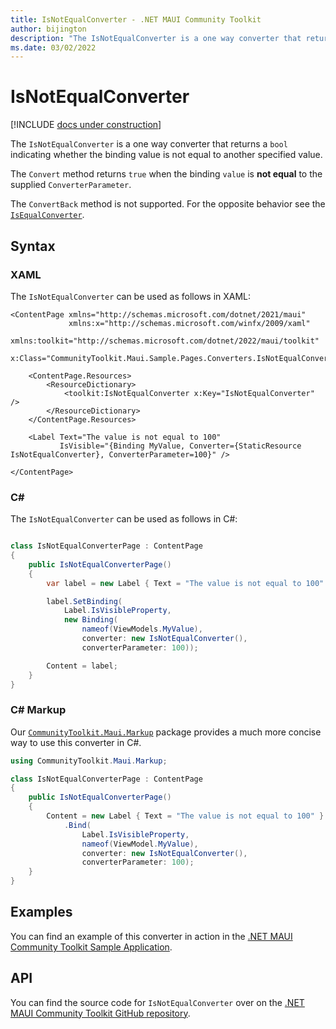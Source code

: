 ```yaml
---
title: IsNotEqualConverter - .NET MAUI Community Toolkit
author: bijington
description: "The IsNotEqualConverter is a one way converter that returns a bool indicating whether the binding value is not equal to another specified value."
ms.date: 03/02/2022
---
```


# IsNotEqualConverter

[!INCLUDE [docs under construction](../includes/preview-note.md)]

The `IsNotEqualConverter` is a one way converter that returns a `bool` indicating whether the binding value is not equal to another specified value.

The `Convert` method returns `true` when the binding `value` is **not equal** to the supplied `ConverterParameter`.

The `ConvertBack` method is not supported. For the opposite behavior see the [`IsEqualConverter`](is-equal-converter.md).

## Syntax

### XAML

The `IsNotEqualConverter` can be used as follows in XAML:

```xaml
<ContentPage xmlns="http://schemas.microsoft.com/dotnet/2021/maui"
             xmlns:x="http://schemas.microsoft.com/winfx/2009/xaml"
             xmlns:toolkit="http://schemas.microsoft.com/dotnet/2022/maui/toolkit"
             x:Class="CommunityToolkit.Maui.Sample.Pages.Converters.IsNotEqualConverterPage">

    <ContentPage.Resources>
        <ResourceDictionary>
            <toolkit:IsNotEqualConverter x:Key="IsNotEqualConverter" />
        </ResourceDictionary>
    </ContentPage.Resources>

    <Label Text="The value is not equal to 100"
           IsVisible="{Binding MyValue, Converter={StaticResource IsNotEqualConverter}, ConverterParameter=100}" />

</ContentPage>
```

### C#

The `IsNotEqualConverter` can be used as follows in C#:

```csharp

class IsNotEqualConverterPage : ContentPage
{
    public IsNotEqualConverterPage()
    {
        var label = new Label { Text = "The value is not equal to 100" };

		label.SetBinding(
			Label.IsVisibleProperty,
			new Binding(
				nameof(ViewModels.MyValue),
				converter: new IsNotEqualConverter(),
				converterParameter: 100));

		Content = label;
    }
}
```

### C# Markup

Our [`CommunityToolkit.Maui.Markup`](../markup/markup.md) package provides a much more concise way to use this converter in C#.

```csharp
using CommunityToolkit.Maui.Markup;

class IsNotEqualConverterPage : ContentPage
{
    public IsNotEqualConverterPage()
    {
        Content = new Label { Text = "The value is not equal to 100" }
            .Bind(
                Label.IsVisibleProperty,
                nameof(ViewModel.MyValue),
                converter: new IsNotEqualConverter(),
                converterParameter: 100);
    }
}
```

## Examples

You can find an example of this converter in action in the [.NET MAUI Community Toolkit Sample Application](https://github.com/CommunityToolkit/Maui/blob/main/samples/CommunityToolkit.Maui.Sample/Pages/Converters/IsNotEqualConverterPage.xaml).

## API

You can find the source code for `IsNotEqualConverter` over on the [.NET MAUI Community Toolkit GitHub repository](https://github.com/CommunityToolkit/Maui/blob/main/src/CommunityToolkit.Maui/Converters/IsNotEqualConverter.shared.cs).
